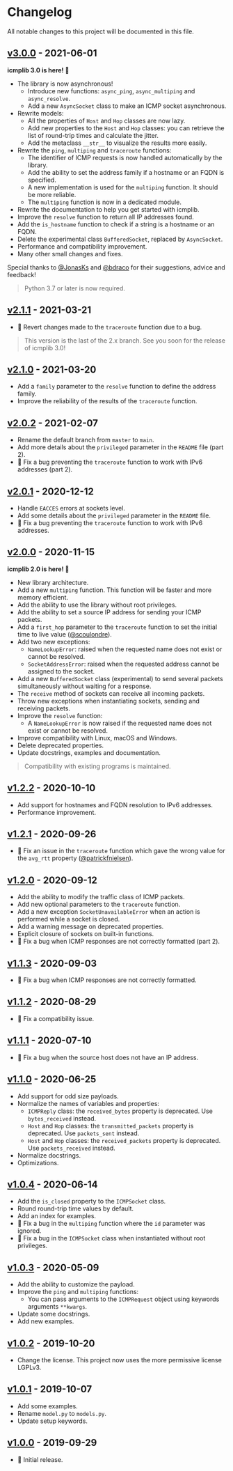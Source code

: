 # Changelog

All notable changes to this project will be documented in this file.

## [v3.0.0](https://github.com/ValentinBELYN/icmplib/releases/tag/v3.0.0) - 2021-06-01
**icmplib 3.0 is here! :rocket:**

- The library is now asynchronous!
  - Introduce new functions: `async_ping`, `async_multiping` and `async_resolve`.
  - Add a new `AsyncSocket` class to make an ICMP socket asynchronous.
- Rewrite models:
  - All the properties of `Host` and `Hop` classes are now lazy.
  - Add new properties to the `Host` and `Hop` classes: you can retrieve the list of round-trip times and calculate the jitter.
  - Add the metaclass `__str__` to visualize the results more easily.
- Rewrite the `ping`, `multiping` and `traceroute` functions:
  - The identifier of ICMP requests is now handled automatically by the library.
  - Add the ability to set the address family if a hostname or an FQDN is specified.
  - A new implementation is used for the `multiping` function. It should be more reliable.
  - The `multiping` function is now in a dedicated module.
- Rewrite the documentation to help you get started with icmplib.
- Improve the `resolve` function to return all IP addresses found.
- Add the `is_hostname` function to check if a string is a hostname or an FQDN.
- Delete the experimental class `BufferedSocket`, replaced by `AsyncSocket`.
- Performance and compatibility improvement.
- Many other small changes and fixes.

Special thanks to [@JonasKs](https://github.com/JonasKs) and [@bdraco](https://github.com/bdraco) for their suggestions, advice and feedback!

> Python 3.7 or later is now required.

## [v2.1.1](https://github.com/ValentinBELYN/icmplib/releases/tag/v2.1.1) - 2021-03-21
- :bug: Revert changes made to the `traceroute` function due to a bug.

> This version is the last of the 2.x branch. See you soon for the release of icmplib 3.0!

## [v2.1.0](https://github.com/ValentinBELYN/icmplib/releases/tag/v2.1.0) - 2021-03-20
- Add a `family` parameter to the `resolve` function to define the address family.
- Improve the reliability of the results of the `traceroute` function.

## [v2.0.2](https://github.com/ValentinBELYN/icmplib/releases/tag/v2.0.2) - 2021-02-07
- Rename the default branch from `master` to `main`.
- Add more details about the `privileged` parameter in the `README` file (part 2).
- :bug: Fix a bug preventing the `traceroute` function to work with IPv6 addresses (part 2).

## [v2.0.1](https://github.com/ValentinBELYN/icmplib/releases/tag/v2.0.1) - 2020-12-12
- Handle `EACCES` errors at sockets level.
- Add some details about the `privileged` parameter in the `README` file.
- :bug: Fix a bug preventing the `traceroute` function to work with IPv6 addresses.

## [v2.0.0](https://github.com/ValentinBELYN/icmplib/releases/tag/v2.0.0) - 2020-11-15
**icmplib 2.0 is here! :rocket:**

- New library architecture.
- Add a new `multiping` function. This function will be faster and more memory efficient.
- Add the ability to use the library without root privileges.
- Add the ability to set a source IP address for sending your ICMP packets.
- Add a `first_hop` parameter to the `traceroute` function to set the initial time to live value ([@scoulondre](https://github.com/scoulondre)).
- Add two new exceptions:
  - `NameLookupError`: raised when the requested name does not exist or cannot be resolved.
  - `SocketAddressError`: raised when the requested address cannot be assigned to the socket.
- Add a new `BufferedSocket` class (experimental) to send several packets simultaneously without waiting for a response.
- The `receive` method of sockets can receive all incoming packets.
- Throw new exceptions when instantiating sockets, sending and receiving packets.
- Improve the `resolve` function:
  - A `NameLookupError` is now raised if the requested name does not exist or cannot be resolved.
- Improve compatibility with Linux, macOS and Windows.
- Delete deprecated properties.
- Update docstrings, examples and documentation.

> Compatibility with existing programs is maintained.

## [v1.2.2](https://github.com/ValentinBELYN/icmplib/releases/tag/v1.2.2) - 2020-10-10
- Add support for hostnames and FQDN resolution to IPv6 addresses.
- Performance improvement.

## [v1.2.1](https://github.com/ValentinBELYN/icmplib/releases/tag/v1.2.1) - 2020-09-26
- :bug: Fix an issue in the `traceroute` function which gave the wrong value for the `avg_rtt` property ([@patrickfnielsen](https://github.com/patrickfnielsen)).

## [v1.2.0](https://github.com/ValentinBELYN/icmplib/releases/tag/v1.2.0) - 2020-09-12
- Add the ability to modify the traffic class of ICMP packets.
- Add new optional parameters to the `traceroute` function.
- Add a new exception `SocketUnavailableError` when an action is performed while a socket is closed.
- Add a warning message on deprecated properties.
- Explicit closure of sockets on built-in functions.
- :bug: Fix a bug when ICMP responses are not correctly formatted (part 2).

## [v1.1.3](https://github.com/ValentinBELYN/icmplib/releases/tag/v1.1.3) - 2020-09-03
- :bug: Fix a bug when ICMP responses are not correctly formatted.

## [v1.1.2](https://github.com/ValentinBELYN/icmplib/releases/tag/v1.1.2) - 2020-08-29
- :bug: Fix a compatibility issue.

## [v1.1.1](https://github.com/ValentinBELYN/icmplib/releases/tag/v1.1.1) - 2020-07-10
- :bug: Fix a bug when the source host does not have an IP address.

## [v1.1.0](https://github.com/ValentinBELYN/icmplib/releases/tag/v1.1.0) - 2020-06-25
- Add support for odd size payloads.
- Normalize the names of variables and properties:
  - `ICMPReply` class: the `received_bytes` property is deprecated. Use `bytes_received` instead.
  - `Host` and `Hop` classes: the `transmitted_packets` property is deprecated. Use `packets_sent` instead.
  - `Host` and `Hop` classes: the `received_packets` property is deprecated. Use `packets_received` instead.
- Normalize docstrings.
- Optimizations.

## [v1.0.4](https://github.com/ValentinBELYN/icmplib/releases/tag/v1.0.4) - 2020-06-14
- Add the `is_closed` property to the `ICMPSocket` class.
- Round round-trip time values by default.
- Add an index for examples.
- :bug: Fix a bug in the `multiping` function where the `id` parameter was ignored.
- :bug: Fix a bug in the `ICMPSocket` class when instantiated without root privileges.

## [v1.0.3](https://github.com/ValentinBELYN/icmplib/releases/tag/v1.0.3) - 2020-05-09
- Add the ability to customize the payload.
- Improve the `ping` and `multiping` functions:
  - You can pass arguments to the `ICMPRequest` object using keywords arguments `**kwargs`.
- Update some docstrings.
- Add new examples.

## [v1.0.2](https://github.com/ValentinBELYN/icmplib/releases/tag/v1.0.2) - 2019-10-20
- Change the license. This project now uses the more permissive license LGPLv3.

## [v1.0.1](https://github.com/ValentinBELYN/icmplib/releases/tag/v1.0.1) - 2019-10-07
- Add some examples.
- Rename `model.py` to `models.py`.
- Update setup keywords.

## [v1.0.0](https://github.com/ValentinBELYN/icmplib/releases/tag/v1.0.0) - 2019-09-29
- :tada: Initial release.
